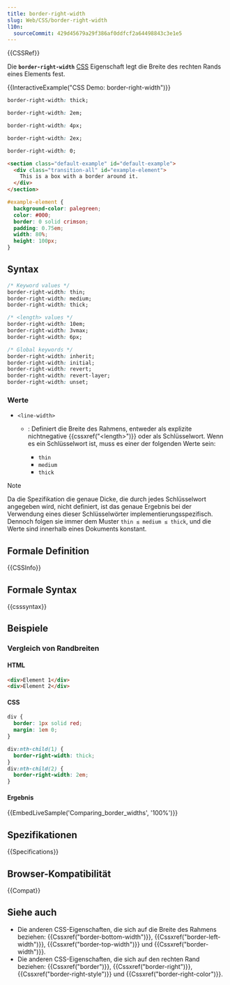 ```yaml
---
title: border-right-width
slug: Web/CSS/border-right-width
l10n:
  sourceCommit: 429d45679a29f386af0ddfcf2a64498843c3e1e5
---
```


{{CSSRef}}

Die **`border-right-width`** [CSS](/de/docs/Web/CSS) Eigenschaft legt die Breite des rechten Rands eines Elements fest.

{{InteractiveExample("CSS Demo: border-right-width")}}

```css interactive-example-choice
border-right-width: thick;
```

```css interactive-example-choice
border-right-width: 2em;
```

```css interactive-example-choice
border-right-width: 4px;
```

```css interactive-example-choice
border-right-width: 2ex;
```

```css interactive-example-choice
border-right-width: 0;
```

```html interactive-example
<section class="default-example" id="default-example">
  <div class="transition-all" id="example-element">
    This is a box with a border around it.
  </div>
</section>
```

```css interactive-example
#example-element {
  background-color: palegreen;
  color: #000;
  border: 0 solid crimson;
  padding: 0.75em;
  width: 80%;
  height: 100px;
}
```

## Syntax

```css
/* Keyword values */
border-right-width: thin;
border-right-width: medium;
border-right-width: thick;

/* <length> values */
border-right-width: 10em;
border-right-width: 3vmax;
border-right-width: 6px;

/* Global keywords */
border-right-width: inherit;
border-right-width: initial;
border-right-width: revert;
border-right-width: revert-layer;
border-right-width: unset;
```

### Werte

- `<line-width>`

  - : Definiert die Breite des Rahmens, entweder als explizite nichtnegative {{cssxref("&lt;length&gt;")}} oder als Schlüsselwort. Wenn es ein Schlüsselwort ist, muss es einer der folgenden Werte sein:

    - `thin`
    - `medium`
    - `thick`

> [!NOTE]
> Da die Spezifikation die genaue Dicke, die durch jedes Schlüsselwort angegeben wird, nicht definiert, ist das genaue Ergebnis bei der Verwendung eines dieser Schlüsselwörter implementierungsspezifisch. Dennoch folgen sie immer dem Muster `thin ≤ medium ≤ thick`, und die Werte sind innerhalb eines Dokuments konstant.

## Formale Definition

{{CSSInfo}}

## Formale Syntax

{{csssyntax}}

## Beispiele

### Vergleich von Randbreiten

#### HTML

```html
<div>Element 1</div>
<div>Element 2</div>
```

#### CSS

```css
div {
  border: 1px solid red;
  margin: 1em 0;
}

div:nth-child(1) {
  border-right-width: thick;
}
div:nth-child(2) {
  border-right-width: 2em;
}
```

#### Ergebnis

{{EmbedLiveSample('Comparing_border_widths', '100%')}}

## Spezifikationen

{{Specifications}}

## Browser-Kompatibilität

{{Compat}}

## Siehe auch

- Die anderen CSS-Eigenschaften, die sich auf die Breite des Rahmens beziehen: {{Cssxref("border-bottom-width")}}, {{Cssxref("border-left-width")}}, {{Cssxref("border-top-width")}} und {{Cssxref("border-width")}}.
- Die anderen CSS-Eigenschaften, die sich auf den rechten Rand beziehen: {{Cssxref("border")}}, {{Cssxref("border-right")}}, {{Cssxref("border-right-style")}} und {{Cssxref("border-right-color")}}.
